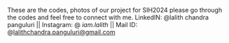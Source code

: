 These are the codes, photos of our project for SIH2024 please go through the codes and feel free to connect with me.
LinkedIN: @lalith chandra panguluri || Instagram: @ _iam.lalith_ || Mail ID: @lalithchandra.panguluri@gmail.com
